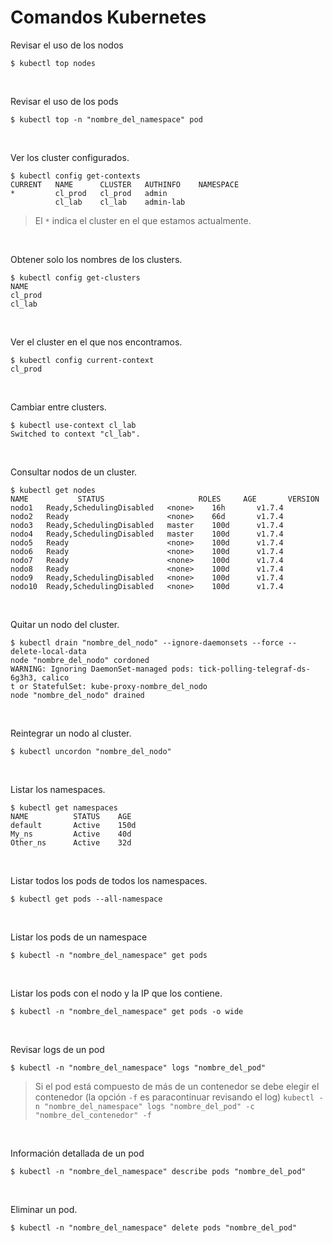 # Comandos Kubernetes

Revisar el uso de los nodos
```
$ kubectl top nodes
```
<br>

Revisar el uso de los pods
```
$ kubectl top -n "nombre_del_namespace" pod
```

<br>

Ver los cluster configurados.
```
$ kubectl config get-contexts
CURRENT   NAME      CLUSTER   AUTHINFO    NAMESPACE
*         cl_prod   cl_prod   admin
          cl_lab    cl_lab    admin-lab
```
>El `*` indica el cluster en el que estamos actualmente.

<br>

Obtener solo los nombres de los clusters.
```
$ kubectl config get-clusters
NAME
cl_prod
cl_lab
```
<br>

Ver el cluster en el que nos encontramos.
```
$ kubectl config current-context
cl_prod
```

<br>

Cambiar entre clusters.
```
$ kubectl use-context cl_lab
Switched to context "cl_lab".
```

<br>

Consultar nodos de un cluster.
```
$ kubectl get nodes
NAME           STATUS                     ROLES     AGE       VERSION
nodo1   Ready,SchedulingDisabled   <none>    16h       v1.7.4
nodo2   Ready                      <none>    66d       v1.7.4
nodo3   Ready,SchedulingDisabled   master    100d      v1.7.4
nodo4   Ready,SchedulingDisabled   master    100d      v1.7.4
nodo5   Ready                      <none>    100d      v1.7.4
nodo6   Ready                      <none>    100d      v1.7.4
nodo7   Ready                      <none>    100d      v1.7.4
nodo8   Ready                      <none>    100d      v1.7.4
nodo9   Ready,SchedulingDisabled   <none>    100d      v1.7.4
nodo10  Ready,SchedulingDisabled   <none>    100d      v1.7.4
```

<br>

Quitar un nodo del cluster.
```
$ kubectl drain "nombre_del_nodo" --ignore-daemonsets --force --delete-local-data
node "nombre_del_nodo" cordoned
WARNING: Ignoring DaemonSet-managed pods: tick-polling-telegraf-ds-6g3h3, calico
t or StatefulSet: kube-proxy-nombre_del_nodo
node "nombre_del_nodo" drained
```

<br>

Reintegrar un nodo al cluster.
```
$ kubectl uncordon "nombre_del_nodo"
```

<br>

Listar los namespaces.
```
$ kubectl get namespaces
NAME          STATUS    AGE
default       Active    150d 
My_ns         Active    40d
Other_ns      Active    32d
```

<br>

Listar todos los pods de todos los namespaces.
```
$ kubectl get pods --all-namespace
```

<br>

Listar los pods de un namespace
```
$ kubectl -n "nombre_del_namespace" get pods
```

<br>

Listar los pods con el nodo y la IP que los contiene.
```
$ kubectl -n "nombre_del_namespace" get pods -o wide
```

<br>

Revisar logs de un pod
```
$ kubectl -n "nombre_del_namespace" logs "nombre_del_pod"
```
>Si el pod está compuesto de más de un contenedor se debe elegir el contenedor (la opción `-f` es paracontinuar revisando el log)
`kubectl -n "nombre_del_namespace" logs "nombre_del_pod" -c "nombre_del_contenedor" -f`

<br>

Información detallada de un pod
```
$ kubectl -n "nombre_del_namespace" describe pods "nombre_del_pod"
```

<br>

Eliminar un pod.
```
$ kubectl -n "nombre_del_namespace" delete pods "nombre_del_pod"
```

